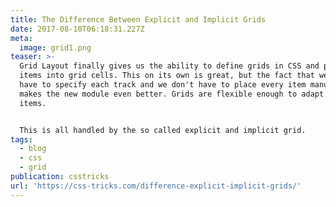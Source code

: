 ```yaml
---
title: The Difference Between Explicit and Implicit Grids
date: 2017-08-10T06:18:31.227Z
meta:
  image: grid1.png
teaser: >-
  Grid Layout finally gives us the ability to define grids in CSS and place
  items into grid cells. This on its own is great, but the fact that we don't
  have to specify each track and we don't have to place every item manually
  makes the new module even better. Grids are flexible enough to adapt to their
  items.


  This is all handled by the so called explicit and implicit grid.
tags:
  - blog
  - css
  - grid
publication: csstricks
url: 'https://css-tricks.com/difference-explicit-implicit-grids/'
---
```

